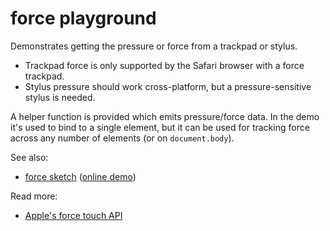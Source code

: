 # force playground

Demonstrates getting the pressure or force from a trackpad or stylus.

* Trackpad force is only supported by the Safari browser with a force trackpad.
* Stylus pressure should work cross-platform, but a pressure-sensitive stylus is needed.

A helper function is provided which emits pressure/force data. In the demo it's used to bind to a single element, but it can be used for tracking force across any number of elements (or on `document.body`).

See also:
* [force sketch](https://github.com/ClintH/ixfx-demos/tree/main/pointer/force)  ([online demo](https://clinth.github.io/ixfx-demos/playgrounds/io/force/))

Read more:
* [Apple's force touch API](https://developer.apple.com/library/archive/documentation/AppleApplications/Conceptual/SafariJSProgTopics/RespondingtoForceTouchEventsfromJavaScript.html)